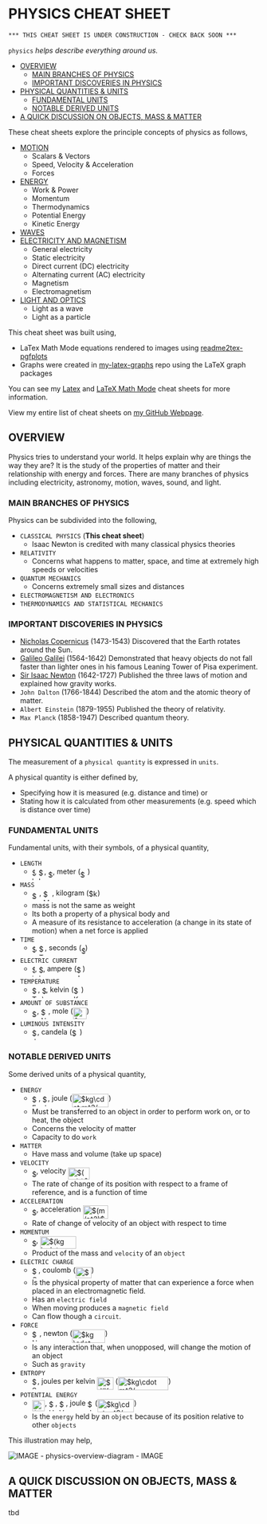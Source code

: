 # PHYSICS CHEAT SHEET

```txt
*** THIS CHEAT SHEET IS UNDER CONSTRUCTION - CHECK BACK SOON ***
```

`physics` _helps describe everything around us._

* [OVERVIEW](https://github.com/JeffDeCola/my-cheat-sheets/tree/master/other/science/physical-science/physics-cheat-sheet#overview)
  * [MAIN BRANCHES OF PHYSICS](https://github.com/JeffDeCola/my-cheat-sheets/tree/master/other/science/physical-science/physics-cheat-sheet#main-branches-of-physics)
  * [IMPORTANT DISCOVERIES IN PHYSICS](https://github.com/JeffDeCola/my-cheat-sheets/tree/master/other/science/physical-science/physics-cheat-sheet#important-discoveries-in-physics)
* [PHYSICAL QUANTITIES & UNITS](https://github.com/JeffDeCola/my-cheat-sheets/tree/master/other/science/physical-science/physics-cheat-sheet#physical-quantities--units)
  * [FUNDAMENTAL UNITS](https://github.com/JeffDeCola/my-cheat-sheets/tree/master/other/science/physical-science/physics-cheat-sheet#fundamental-units)
  * [NOTABLE DERIVED UNITS](https://github.com/JeffDeCola/my-cheat-sheets/tree/master/other/science/physical-science/physics-cheat-sheet#notable-derived-units)
* [A QUICK DISCUSSION ON OBJECTS, MASS & MATTER](https://github.com/JeffDeCola/my-cheat-sheets/tree/master/other/science/physical-science/physics-cheat-sheet#a-quick-discussion-on-objects-mass--matter)

These cheat sheets explore the principle concepts of physics as follows,

* [MOTION](https://github.com/JeffDeCola/my-cheat-sheets/blob/master/other/science/physical-science/physics-cheat-sheet/motion.md)
  * Scalars & Vectors
  * Speed, Velocity & Acceleration
  * Forces
* [ENERGY](https://github.com/JeffDeCola/my-cheat-sheets/blob/master/other/science/physical-science/physics-cheat-sheet/energy.md)
  * Work & Power
  * Momentum
  * Thermodynamics
  * Potential Energy
  * Kinetic Energy
* [WAVES](https://github.com/JeffDeCola/my-cheat-sheets/blob/master/other/science/physical-science/physics-cheat-sheet/waves.md)
* [ELECTRICITY AND MAGNETISM](https://github.com/JeffDeCola/my-cheat-sheets/blob/master/other/science/physical-science/physics-cheat-sheet/electricity-and-magnetism.md)
  * General electricity
  * Static electricity
  * Direct current (DC) electricity
  * Alternating current (AC) electricity
  * Magnetism
  * Electromagnetism
* [LIGHT AND OPTICS](https://github.com/JeffDeCola/my-cheat-sheets/blob/master/other/science/physical-science/physics-cheat-sheet/light-and-optics.md)
  * Light as a wave
  * Light as a particle

This cheat sheet was built using,

* LaTex Math Mode equations rendered to images using
  [readme2tex-pgfplots](https://github.com/JeffDeCola/readme2tex-pgfplots)
* Graphs were created in
  [my-latex-graphs](https://github.com/JeffDeCola/my-latex-graphs)
  repo using the LaTeX graph packages

You can see my
[Latex](https://github.com/JeffDeCola/my-cheat-sheets/tree/master/software/development/languages/latex-cheat-sheet)
and
[LaTeX Math Mode](https://github.com/JeffDeCola/my-cheat-sheets/blob/master/software/development/languages/latex-cheat-sheet/latex-math-mode.md)
cheat sheets for more information.

View my entire list of cheat sheets on
[my GitHub Webpage](https://jeffdecola.github.io/my-cheat-sheets/).

## OVERVIEW

Physics tries to understand your world.
It helps explain why are things the way they are?
It is the study of the properties of matter and their relationship with energy
and forces. There are many branches of physics including electricity,
astronomy, motion, waves, sound, and light.

### MAIN BRANCHES OF PHYSICS

Physics can be subdivided into the following,

* `CLASSICAL PHYSICS` (**This cheat sheet**)
  * Isaac Newton is credited with many classical physics theories
* `RELATIVITY`
  * Concerns what happens to matter, space, and time at extremely high speeds
    or velocities
* `QUANTUM MECHANICS`
  * Concerns extremely small sizes and distances
* `ELECTROMAGNETISM AND ELECTRONICS`
* `THERMODYNAMICS AND STATISTICAL MECHANICS`

### IMPORTANT DISCOVERIES IN PHYSICS

* [Nicholas Copernicus](https://github.com/JeffDeCola/my-cheat-sheets/tree/master/other/science/earth-and-space-science/astronomy-cheat-sheet#nicolaus-copernicus-1473-1543-polish)
  (1473-1543)
  Discovered that the Earth rotates around the Sun.
* [Galileo Galilei](https://github.com/JeffDeCola/my-cheat-sheets/tree/master/other/science/earth-and-space-science/astronomy-cheat-sheet#galileo-galilei-1564-1642--italy)
  (1564-1642)
  Demonstrated that heavy objects do not fall faster than lighter
  ones in his famous Leaning Tower of Pisa experiment.
* [Sir Isaac Newton](https://github.com/JeffDeCola/my-cheat-sheets/tree/master/other/science/earth-and-space-science/astronomy-cheat-sheet#sir-issac-newton-1642-1727-english)
  (1642-1727)
  Published the three laws of motion and explained how gravity works.
* `John Dalton`
  (1766-1844)
  Described the atom and the atomic theory of matter.
* `Albert Einstein`
  (1879-1955)
  Published the theory of relativity.
* `Max Planck`
  (1858-1947)
  Described quantum theory.

## PHYSICAL QUANTITIES & UNITS

The measurement of a `physical quantity` is expressed in `units`.

 A physical quantity is either defined by,

* Specifying how it is measured (e.g. distance and time) or
* Stating how it is calculated from other measurements (e.g. speed which
  is distance over time)

### FUNDAMENTAL UNITS

Fundamental units, with their symbols, of a physical quantity,

* `LENGTH`
  * <img alt="$l$" src="svgs/2f2322dff5bde89c37bcae4116fe20a8.svg" align="middle" width="5.2088685pt" height="22.74591pt"/>, <img alt="$L$" src="svgs/ddcb483302ed36a59286424aa5e0be17.svg" align="middle" width="11.14542pt" height="22.38192pt"/>, <img alt="$x$" src="svgs/332cc365a4987aacce0ead01b8bdcc0b.svg" align="middle" width="9.359955pt" height="14.10255pt"/>, meter (<img alt="$m$" src="svgs/0e51a2dede42189d77627c4d742822c3.svg" align="middle" width="14.379255pt" height="14.10255pt"/>)
* `MASS`
  * <img alt="$m$" src="svgs/0e51a2dede42189d77627c4d742822c3.svg" align="middle" width="14.379255pt" height="14.10255pt"/>, <img alt="$M$" src="svgs/fb97d38bcc19230b0acd442e17db879c.svg" align="middle" width="17.67348pt" height="22.38192pt"/>, kilogram (<img alt="$kg$" src="svgs/37682785176707acd9c0723853f931df.svg" align="middle" width="17.442315pt" height="22.74591pt"/>)
  * mass is not the same as weight
  * Its both a property of a physical body and
  * A measure of its resistance to acceleration (a change in its state of motion)
  when a net force is applied
* `TIME`
  * <img alt="$t$" src="svgs/4f4f4e395762a3af4575de74c019ebb5.svg" align="middle" width="5.913963pt" height="20.1465pt"/>, <img alt="$T$" src="svgs/2f118ee06d05f3c2d98361d9c30e38ce.svg" align="middle" width="11.84502pt" height="22.38192pt"/>, seconds (<img alt="$s$" src="svgs/6f9bad7347b91ceebebd3ad7e6f6f2d1.svg" align="middle" width="7.6767405pt" height="14.10255pt"/>)
* `ELECTRIC CURRENT`
  * <img alt="$i$" src="svgs/77a3b857d53fb44e33b53e4c8b68351a.svg" align="middle" width="5.642109pt" height="21.60213pt"/>, <img alt="$I$" src="svgs/21fd4e8eecd6bdf1a4d3d6bd1fb8d733.svg" align="middle" width="8.4843pt" height="22.38192pt"/>, ampere (<img alt="$A$" src="svgs/53d147e7f3fe6e47ee05b88b166bd3f6.svg" align="middle" width="12.282765pt" height="22.38192pt"/>)
* `TEMPERATURE`
  * <img alt="$T$" src="svgs/2f118ee06d05f3c2d98361d9c30e38ce.svg" align="middle" width="11.84502pt" height="22.38192pt"/>, <img alt="$\theta$" src="svgs/27e556cf3caa0673ac49a8f0de3c73ca.svg" align="middle" width="8.1430305pt" height="22.74591pt"/>, kelvin (<img alt="$K$" src="svgs/d6328eaebbcd5c358f426dbea4bdbf70.svg" align="middle" width="15.080505pt" height="22.38192pt"/>)
* `AMOUNT OF SUBSTANCE`
  * <img alt="$n$" src="svgs/55a049b8f161ae7cfeb0197d75aff967.svg" align="middle" width="9.83004pt" height="14.10255pt"/>, <img alt="$N$" src="svgs/f9c4988898e7f532b9f826a75014ed3c.svg" align="middle" width="14.94405pt" height="22.38192pt"/>, mole (<img alt="$mol$" src="svgs/32f0f8a135ea97a676dc6714251aebee.svg" align="middle" width="27.52629pt" height="22.74591pt"/>)
* `LUMINOUS INTENSITY`
  * <img alt="$J$" src="svgs/8eb543f68dac24748e65e2e4c5fc968c.svg" align="middle" width="10.65636pt" height="22.38192pt"/>, candela (<img alt="$cd$" src="svgs/ec09f365fada5df42f24301279af6755.svg" align="middle" width="15.61131pt" height="22.74591pt"/>)

### NOTABLE DERIVED UNITS

Some derived units of a physical quantity,

* `ENERGY`
  * <img alt="$E$" src="svgs/84df98c65d88c6adf15d4645ffa25e47.svg" align="middle" width="13.03335pt" height="22.38192pt"/>, <img alt="$J$" src="svgs/8eb543f68dac24748e65e2e4c5fc968c.svg" align="middle" width="10.65636pt" height="22.38192pt"/>, joule (<img alt="$kg\cdot m^2/ s^{2}$" src="svgs/ce09b314f428d09b637ab633b31bc1a4.svg" align="middle" width="73.446285pt" height="26.70657pt"/>)
  * Must be transferred to an object in order to perform work on, or to heat,
    the object
  * Concerns the velocity of matter
  * Capacity to do `work`
* `MATTER`
  * Have mass and volume (take up space)
* `VELOCITY`
  * <img alt="$v$" src="svgs/6c4adbc36120d62b98deef2a20d5d303.svg" align="middle" width="8.52588pt" height="14.10255pt"/>, velocity <img alt="$(m/s)$" src="svgs/d8685658a02f20e17f78abc45ab8c32f.svg" align="middle" width="42.98217pt" height="24.56553pt"/>
  * The rate of change of its position with respect to a frame of   reference,
    and is a function of time
* `ACCELERATION`
  * <img alt="$a$" src="svgs/44bc9d542a92714cac84e01cbbb7fd61.svg" align="middle" width="8.656725pt" height="14.10255pt"/>, acceleration <img alt="$(m/s^2)$" src="svgs/ebd9dcc69ce53169f999c68cad3fc4dc.svg" align="middle" width="50.356515pt" height="26.70657pt"/>
  * Rate of change of velocity of an object with respect to time
* `MOMENTUM`
  * <img alt="$p$" src="svgs/2ec6e630f199f589a2402fdf3e0289d5.svg" align="middle" width="8.2397205pt" height="14.10255pt"/>, <img alt="$(kg \cdot m/s)$" src="svgs/5ff8a60c97057863f364f3778c07361f.svg" align="middle" width="72.281385pt" height="24.56553pt"/>
  * Product of the mass and `velocity` of an `object`
* `ELECTRIC CHARGE`
  * <img alt="$Q$" src="svgs/1afcdb0f704394b16fe85fb40c45ca7a.svg" align="middle" width="12.94689pt" height="22.38192pt"/>, coulomb (<img alt="$A \cdot s$" src="svgs/fc9ad280fb732ea020c558cd804c7fce.svg" align="middle" width="31.814475pt" height="22.38192pt"/>)
  * Is the physical property of matter that can experience a force
    when placed in an electromagnetic field.
  * Has an `electric field`
  * When moving produces a `magnetic field`
  * Can flow though a `circuit`.
* `FORCE`
  * <img alt="$N$" src="svgs/f9c4988898e7f532b9f826a75014ed3c.svg" align="middle" width="14.94405pt" height="22.38192pt"/>, newton (<img alt="$kg \cdot m/s^2$" src="svgs/cb1da345977cb6e0b6f13fdf84882ebe.svg" align="middle" width="66.07194pt" height="26.70657pt"/>)
  * Is any interaction that, when unopposed, will change the motion of an object
  * Such as `gravity`
* `ENTROPY`
  * <img alt="$S$" src="svgs/e257acd1ccbe7fcb654708f1a866bfe9.svg" align="middle" width="10.986195pt" height="22.38192pt"/>, joules per kelvin <img alt="$J/K$" src="svgs/136a2a571ad67b5c862637d6df9b409e.svg" align="middle" width="33.017985pt" height="24.56553pt"/> (<img alt="$kg\cdot m^2/ s^{2}\cdot K$" src="svgs/651e952dd00e6b89c4b3688180423569.svg" align="middle" width="101.22816pt" height="26.70657pt"/>)
* `POTENTIAL ENERGY`
  * <img alt="$PE$" src="svgs/8add5e79fd8356cfbfe5629e455f330b.svg" align="middle" width="25.83075pt" height="22.38192pt"/>, <img alt="$U$" src="svgs/6bac6ec50c01592407695ef84f457232.svg" align="middle" width="12.96735pt" height="22.38192pt"/>, <img alt="$V$" src="svgs/a9a3a4a202d80326bda413b5562d5cd1.svg" align="middle" width="13.192575pt" height="22.38192pt"/>, joule <img alt="$J$" src="svgs/8eb543f68dac24748e65e2e4c5fc968c.svg" align="middle" width="10.65636pt" height="22.38192pt"/> (<img alt="$kg\cdot m^2/ s^{2}$" src="svgs/ce09b314f428d09b637ab633b31bc1a4.svg" align="middle" width="73.446285pt" height="26.70657pt"/>)
  * Is the `energy` held by an `object` because of its position relative
    to other `objects`

This illustration may help,

![IMAGE - physics-overview-diagram - IMAGE](../../../../docs/pics/physics-overview-diagram.jpg)

## A QUICK DISCUSSION ON OBJECTS, MASS & MATTER

tbd
